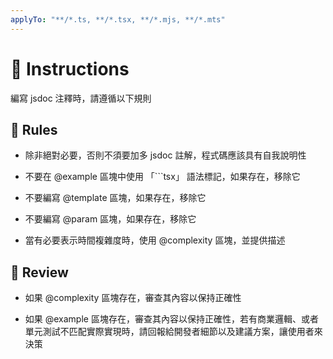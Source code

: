 ```yaml
---
applyTo: "**/*.ts, **/*.tsx, **/*.mjs, **/*.mts"
---
```


# 💬 Instructions

編寫 jsdoc 注釋時，請遵循以下規則

## 🫡 Rules

- 除非絕對必要，否則不須要加多 jsdoc 註解，程式碼應該具有自我說明性

- 不要在 @example 區塊中使用 「```tsx」 語法標記，如果存在，移除它

- 不要編寫 @template 區塊，如果存在，移除它

- 不要編寫 @param 區塊，如果存在，移除它

- 當有必要表示時間複雜度時，使用 @complexity 區塊，並提供描述

## 👀 Review

- 如果 @complexity 區塊存在，審查其內容以保持正確性

- 如果 @example 區塊存在，審查其內容以保持正確性，若有商業邏輯、或者單元測試不匹配實際實現時，請回報給開發者細節以及建議方案，讓使用者來決策
